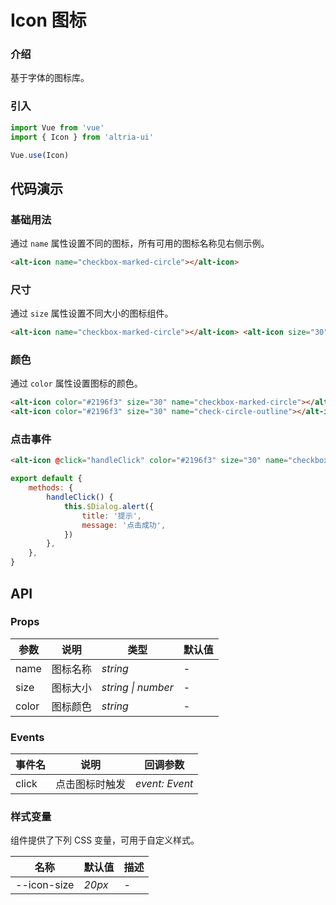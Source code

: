 # Icon 图标

### 介绍

基于字体的图标库。

### 引入

```js
import Vue from 'vue'
import { Icon } from 'altria-ui'

Vue.use(Icon)
```

## 代码演示

### 基础用法

通过 `name` 属性设置不同的图标，所有可用的图标名称见右侧示例。

```html
<alt-icon name="checkbox-marked-circle"></alt-icon>
```

### 尺寸

通过 `size` 属性设置不同大小的图标组件。

```html
<alt-icon name="checkbox-marked-circle"></alt-icon> <alt-icon size="30" name="checkbox-marked-circle"></alt-icon>
```

### 颜色

通过 `color` 属性设置图标的颜色。

```html
<alt-icon color="#2196f3" size="30" name="checkbox-marked-circle"></alt-icon>
<alt-icon color="#2196f3" size="30" name="check-circle-outline"></alt-icon>
```

### 点击事件

```html
<alt-icon @click="handleClick" color="#2196f3" size="30" name="checkbox-marked-circle"></alt-icon>
```

```js
export default {
    methods: {
        handleClick() {
            this.$Dialog.alert({
                title: '提示',
                message: '点击成功',
            })
        },
    },
}
```

## API

### Props

| 参数  | 说明     | 类型               | 默认值 |
| ----- | -------- | ------------------ | ------ |
| name  | 图标名称 | _string_           | -      |
| size  | 图标大小 | _string \| number_ | -      |
| color | 图标颜色 | _string_           | -      |

### Events

| 事件名 | 说明           | 回调参数       |
| ------ | -------------- | -------------- |
| click  | 点击图标时触发 | _event: Event_ |

### 样式变量

组件提供了下列 CSS 变量，可用于自定义样式。

| 名称        | 默认值 | 描述 |
| ----------- | ------ | ---- |
| --icon-size | _20px_ | -    |
